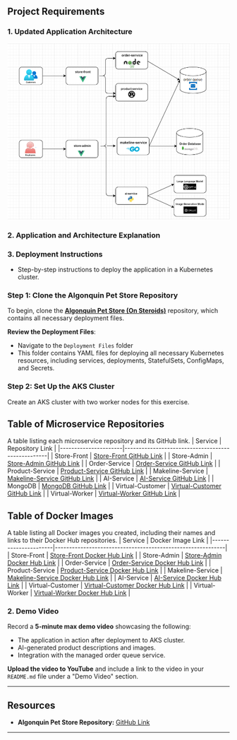 ## **Project Requirements**  

### **1. Updated Application Architecture**
![updated_architecture_diagram](./assets/updated_architecture_diagram.png)

### **2. Application and Architecture Explanation**

### **3. Deployment Instructions**
- Step-by-step instructions to deploy the application in a Kubernetes cluster.

### Step 1: Clone the Algonquin Pet Store Repository

To begin, clone the [**Algonquin Pet Store (On Steroids)**](https://github.com/ramymohamed10/algonquin-pet-store-on-steroids) repository, which contains all necessary deployment files.

 **Review the Deployment Files**:
   - Navigate to the `Deployment Files` folder
   - This folder contains YAML files for deploying all necessary Kubernetes resources, including services, deployments, StatefulSets, ConfigMaps, and Secrets.

### Step 2: Set Up the AKS Cluster
Create an AKS cluster with two worker nodes for this exercise.


## Table of Microservice Repositories
A table listing each microservice repository and its GitHub link.
| Service              | Repository Link                                   |
|----------------------|---------------------------------------------------|
| Store-Front          | [Store-Front GitHub Link](https://github.com/Yue0218/store-front-Assignment2)          |
| Store-Admin          | [Store-Admin GitHub Link](https://github.com/Yue0218/store-admin-Assignment2)          |
| Order-Service        | [Order-Service GitHub Link](https://github.com/Yue0218/order-service-Assignment2)        |
| Product-Service      | [Product-Service GitHub Link](https://github.com/Yue0218/product-service-Assignment2)      |
| Makeline-Service     | [Makeline-Service GitHub Link](https://github.com/Yue0218/makeline-service-Assignment2)     |
| AI-Service           | [AI-Service GitHub Link](https://github.com/Yue0218/ai-service-Assignment2)           |
| MongoDB              | [MongoDB GitHub Link](https://github.com/docker-library/mongo)                     |
| Virtual-Customer     | [Virtual-Customer GitHub Link](https://github.com/Yue0218/virtual-customer-Assignment2)     |
| Virtual-Worker       | [Virtual-Worker GitHub Link](https://github.com/Yue0218/virtual-worker-Assignment2)       |

## Table of Docker Images
A table listing all Docker images you created, including their names and links to their Docker Hub repositories.
| Service             | Docker Image Link                                           |
|----------------------|------------------------------------------------------------|
| Store-Front          | [Store-Front Docker Hub Link](https://hub.docker.com/repository/docker/gaoyue218/store-front-assignment2/general)          |
| Store-Admin          | [Store-Admin Docker Hub Link](https://hub.docker.com/repository/docker/gaoyue218/store-admin-assignment2/general)          |
| Order-Service        | [Order-Service Docker Hub Link](https://hub.docker.com/repository/docker/gaoyue218/order-service-assignment2/general)        |
| Product-Service      | [Product-Service Docker Hub Link](https://hub.docker.com/repository/docker/gaoyue218/product-service-assignment2/general)      |
| Makeline-Service     | [Makeline-Service Docker Hub Link](https://hub.docker.com/repository/docker/gaoyue218/makeline-service-assignment2/general)     |
| AI-Service           | [AI-Service Docker Hub Link](https://hub.docker.com/repository/docker/gaoyue218/ai-service-assignment2/general)           |
| Virtual-Customer     | [Virtual-Customer Docker Hub Link](https://hub.docker.com/repository/docker/gaoyue218/virtual-customer-assignment2/general)     |
| Virtual-Worker       | [Virtual-Worker Docker Hub Link](https://hub.docker.com/repository/docker/gaoyue218/virtual-worker-assignment2/general)       |


### **2. Demo Video**  
Record a **5-minute max demo video** showcasing the following:  
- The application in action after deployment to AKS cluster.  
- AI-generated product descriptions and images.  
- Integration with the managed order queue service.  

**Upload the video to YouTube** and include a link to the video in your `README.md` file under a "Demo Video" section.  

---

## **Resources**  
- **Algonquin Pet Store Repository:** [GitHub Link](https://github.com/ramymohamed10/algonquin-pet-store-on-steroids)  
---
